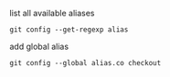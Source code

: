list all available aliases 

    git config --get-regexp alias

add global alias

    git config --global alias.co checkout